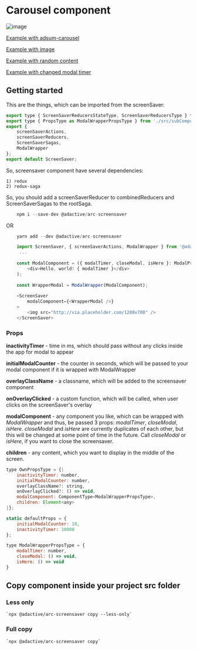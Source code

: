# Carousel component

![image](https://user-images.githubusercontent.com/5297278/40351912-38f849c8-5db6-11e8-8690-8198ca33bad4.pnghttps://user-images.githubusercontent.com/5297278/40352018-82424548-5db6-11e8-838b-a0b4e64bc921.png)

[Example with adsum-carousel](https://adactivesas.github.io/adsum-react-components/packages/adsum-screensaver/examples/example-with-carousel)

[Example with image](https://adactivesas.github.io/adsum-react-components/packages/adsum-screensaver/examples/example-with-image)

[Example with random content](https://adactivesas.github.io/adsum-react-components/packages/adsum-screensaver/examples/example-with-random-content)

[Example with changed modal timer](https://adactivesas.github.io/adsum-react-components/packages/adsum-screensaver/examples/example-with-changed-modal-timer)

## Getting started

This are the things, which can be imported from the screenSaver:

```javascript
export type { ScreenSaverReducersStateType, ScreenSaverReducersType } from './src/ScreenSaverReducers';
export type { PropsType as ModalWrapperPropsType } from './src/subComponents/ModalWrapper';
export {
    screenSaverActions,
    screenSaverReducers,
    ScreenSaverSagas,
    ModalWrapper
};
export default ScreenSaver;
```

So, screensaver component have several dependencies:

    1) redux
    2) redux-saga

So, you should add a screenSaverReducer to combinedReducers and ScreenSaverSagas to the rootSaga.

```javascript
    npm i --save-dev @adactive/arc-screensaver
```
OR
```javascript
    yarn add --dev @adactive/arc-screensaver
```

```javascript
    import ScreenSaver, { screenSaverActions, ModalWrapper } from '@adactive/arc-screensaver';
     ...
    
    const ModalComponent = ({ modalTimer, closeModal, isHere }: ModalPropsType): Node => (
        <div>Hello, world! { modalTimer }</div>
    );
    
    const WrapperModal = ModalWrapper(ModalComponent);
    
    <ScreenSaver
        modalComponent={<WrapperModal />}
    >
        <img src="http://via.placeholder.com/1280x700" />
    </ScreenSaver>
```

### Props

**inactivityTimer** - time in ms, which should pass without any clicks inside the app for modal to appear

**initialModalCounter** - the counter in seconds, which will be passed to your modal component if it is wrapped with ModalWrapper

**overlayClassName** - a classname, which will be added to the screensaver component

**onOverlayClicked** - a custom function, which will be called, when user clicks on the screenSaver's overlay

**modalComponent** - any component you like, which can be wrapped with *ModalWrapper*
and thus, be passed 3 props: *modalTimer*, *closeModal*, *isHere*. *closeModal* and *isHere* are currently duplicates of each other, but this will be changed at some point of time in the future. Call *closeModal* or *isHere*, if you want to close the screensaver.

**children** - any content, which you want to display in the middle of the screen. 

 
```javascript
type OwnPropsType = {|
    inactivityTimer: number,
    initialModalCounter: number,
    overlayClassName?: string,
    onOverlayClicked?: () => void,
    modalComponent: ComponentType<ModalWrapperPropsType>,
    children: Element<any>
|};

static defaultProps = {
    initialModalCounter: 10,
    inactivityTimer: 10000
};
```

```javascript
type ModalWrapperPropsType = {
    modalTimer: number,
    closeModal: () => void,
    isHere: () => void
}
```


## Copy component inside your project src folder  

### Less only
    `npx @adactive/arc-screensaver copy --less-only`
    
### Full copy
    `npx @adactive/arc-screensaver copy`

